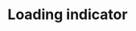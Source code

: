 ---
layout: pattern.njk
key: loading-indicator-mobile_en
title: Loading indicator
parent: components-mobile_en
image: mobile/overview/loading-indicator.webp
keywords: loading indicator, spinner, loader, loading, activity, animation
order: 90
---